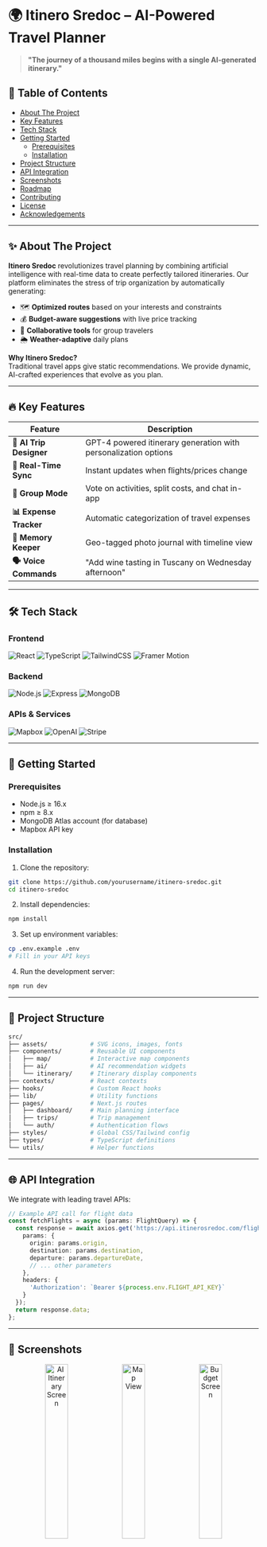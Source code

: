 # 🌍 Itinero Sredoc – AI-Powered Travel Planner  
> **"The journey of a thousand miles begins with a single AI-generated itinerary."**  

## 🚀 Table of Contents  

- [About The Project](#-about-the-project)
- [Key Features](#-key-features)
- [Tech Stack](#-tech-stack)
- [Getting Started](#-getting-started)
  - [Prerequisites](#prerequisites)
  - [Installation](#installation)
- [Project Structure](#-project-structure)
- [API Integration](#-api-integration)
- [Screenshots](#-screenshots)
- [Roadmap](#-roadmap)
- [Contributing](#-contributing)
- [License](#-license)
- [Acknowledgements](#-acknowledgements)

---

## ✨ About The Project  

**Itinero Sredoc** revolutionizes travel planning by combining artificial intelligence with real-time data to create perfectly tailored itineraries. Our platform eliminates the stress of trip organization by automatically generating:  

- 🗺️ **Optimized routes** based on your interests and constraints  
- 💰 **Budget-aware suggestions** with live price tracking  
- 👥 **Collaborative tools** for group travelers  
- 🌦️ **Weather-adaptive** daily plans  

**Why Itinero Sredoc?**  
Traditional travel apps give static recommendations. We provide dynamic, AI-crafted experiences that evolve as you plan.

---

## 🔥 Key Features  

| Feature | Description |  
|---------|-------------|  
| **🧠 AI Trip Designer** | GPT-4 powered itinerary generation with personalization options |  
| **🔄 Real-Time Sync** | Instant updates when flights/prices change |  
| **👫 Group Mode** | Vote on activities, split costs, and chat in-app |  
| **📊 Expense Tracker** | Automatic categorization of travel expenses |  
| **📸 Memory Keeper** | Geo-tagged photo journal with timeline view |  
| **🗣️ Voice Commands** | "Add wine tasting in Tuscany on Wednesday afternoon" |  
---

## 🛠️ Tech Stack  

### Frontend  
![React](https://img.shields.io/badge/React-20232A?style=for-the-badge&logo=react&logoColor=61DAFB)
![TypeScript](https://img.shields.io/badge/TypeScript-007ACC?style=for-the-badge&logo=typescript&logoColor=white)
![TailwindCSS](https://img.shields.io/badge/Tailwind_CSS-38B2AC?style=for-the-badge&logo=tailwind-css&logoColor=white)
![Framer Motion](https://img.shields.io/badge/Framer_Motion-0055FF?style=for-the-badge&logo=framer&logoColor=white)

### Backend  
![Node.js](https://img.shields.io/badge/Node.js-339933?style=for-the-badge&logo=nodedotjs&logoColor=white)
![Express](https://img.shields.io/badge/Express-000000?style=for-the-badge&logo=express&logoColor=white)
![MongoDB](https://img.shields.io/badge/MongoDB-47A248?style=for-the-badge&logo=mongodb&logoColor=white)

### APIs & Services  
![Mapbox](https://img.shields.io/badge/Mapbox-000000?style=for-the-badge&logo=mapbox&logoColor=white)
![OpenAI](https://img.shields.io/badge/OpenAI-412991?style=for-the-badge&logo=openai&logoColor=white)
![Stripe](https://img.shields.io/badge/Stripe-008CDD?style=for-the-badge&logo=stripe&logoColor=white)

---

## 🏁 Getting Started  

### Prerequisites  

- Node.js ≥ 16.x  
- npm ≥ 8.x  
- MongoDB Atlas account (for database)  
- Mapbox API key  

### Installation  

1. Clone the repository:  
```bash
git clone https://github.com/yourusername/itinero-sredoc.git
cd itinero-sredoc
```

2. Install dependencies:  
```bash
npm install
```

3. Set up environment variables:  
```bash
cp .env.example .env
# Fill in your API keys
```

4. Run the development server:  
```bash
npm run dev
```

---

## 📂 Project Structure  

```bash
src/
├── assets/            # SVG icons, images, fonts
├── components/        # Reusable UI components
│   ├── map/           # Interactive map components
│   ├── ai/            # AI recommendation widgets
│   └── itinerary/     # Itinerary display components
├── contexts/          # React contexts
├── hooks/             # Custom React hooks
├── lib/               # Utility functions
├── pages/             # Next.js routes
│   ├── dashboard/     # Main planning interface
│   ├── trips/         # Trip management
│   └── auth/          # Authentication flows
├── styles/            # Global CSS/Tailwind config
├── types/             # TypeScript definitions
└── utils/             # Helper functions
```

---

## 🌐 API Integration  

We integrate with leading travel APIs:  

```typescript
// Example API call for flight data
const fetchFlights = async (params: FlightQuery) => {
  const response = await axios.get('https://api.itinerosredoc.com/flights', {
    params: {
      origin: params.origin,
      destination: params.destination,
      departure: params.departureDate,
      // ... other parameters
    },
    headers: {
      'Authorization': `Bearer ${process.env.FLIGHT_API_KEY}`
    }
  });
  return response.data;
};
```

---

## 📸 Screenshots  

<div align="center">
  <img src="https://via.placeholder.com/400x800/3d5a80/ffffff?text=AI+Itinerary" width="30%" alt="AI Itinerary Screen">
  <img src="https://via.placeholder.com/400x800/98c1d9/ffffff?text=Interactive+Map" width="30%" alt="Map View">
  <img src="https://via.placeholder.com/400x800/ee6c4d/ffffff?text=Expense+Tracker" width="30%" alt="Budget Screen">
</div>

---

## 🗺️ Roadmap  

- [x] Phase 1: Core itinerary generator  
- [x] Phase 2: Real-time price integration  
- [ ] Phase 3: Augmented reality city guides (Q3 2024)  
- [ ] Phase 4: NFT-based travel souvenirs (Q1 2025)  

---

## 🤝 Contributing  

We welcome contributions! Please follow these steps:  

1. Fork the Project  
2. Create your Feature Branch (`git checkout -b feature/AmazingFeature`)  
3. Commit your Changes (`git commit -m 'Add some AmazingFeature'`)  
4. Push to the Branch (`git push origin feature/AmazingFeature`)  
5. Open a Pull Request  

---

## 📜 License  

Distributed under the MIT License. See `LICENSE` for more information.

---

## 💎 Acknowledgements  

- [OpenAI](https://openai.com) for natural language processing  
- [Mapbox](https://mapbox.com) for beautiful maps  
- [Unsplash](https://unsplash.com) for stunning travel imagery  
- Our beta testers who helped shape the perfect travel planner  

---

<div align="center">
  <h3>Ready to revolutionize your travel planning?</h3>
  <a href="https://itinerosredoc.com/signup">
    <img src="https://img.shields.io/badge/Get_Started-FF6B6B?style=for-the-badge&logo=rocket&logoColor=white" alt="Get Started">
  </a>
</div>
